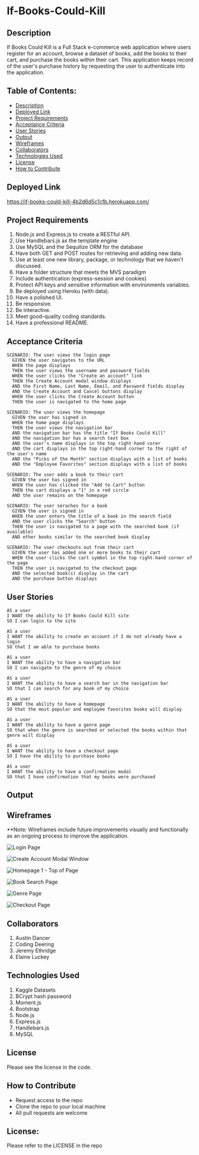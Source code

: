 # If-Books-Could-Kill

## Description
If Books Could Kill is a Full Stack e-commerce web application where users register for an account, browse a dataset of books, add the books to their cart, and purchase the books within their cart. This application keeps record of the user's purchase history by requesting the user to authenticate into the application.

## Table of Contents:

- [Description](#description)
- [Deployed Link](#deployed-link)
- [Project Requirements](#project-requirements)
- [Acceptance Criteria](#acceptance-criteria)
- [User Stories](#user-stories)
- [Output](#output)
- [Wireframes](#wireframes)
- [Collaborators](#collaborators)
- [Technologies Used](#technologies-used)
- [License](#license)
- [How to Contribute](#how-to-contribute)

## Deployed Link
https://if-books-could-kill-4b2d6d5c1cfb.herokuapp.com/

## Project Requirements
1. Node.js and Express.js to create a RESTful API.
2. Use Handlebars.js as the template engine
3. Use MySQL and the Sequilize ORM for the database
4. Have both GET and POST routes for retrieving and adding new data.
5. Use at least one new library, package, or technology that we haven't discussed.
6. Have a folder structure that meets the MVS paradigm
7. Include authentication (express-session and cookies)
8. Protect API keys and sensitive information with environments variables.
9. Be deployed using Heroku (with data).
10. Have a polished UI.
11. Be responsive.
12. Be interactive.
13. Meet good-quality coding standards.
14. Have a professional README.

## Acceptance Criteria

```
SCENARIO: The user views the login page
  GIVEN the user navigates to the URL
  WHEN the page displays
  THEN the user views the username and password fields
  WHEN the user clicks the "Create an account" link
  THEN the Create Account modal window displays
  AND the First Name, Last Name, Email, and Password fields display
  AND the Create Account and Cancel buttons display
  WHEN the user clicks the Create Account button
  THEN the user is navigated to the home page

SCENARIO: The user views the homepage
  GIVEN the user has signed in
  WHEN the home page displays
  THEN the user views the navigation bar
  AND the navigation bar has the title "If Books Could Kill"
  AND the navigation bar has a search text box
  AND the user's name displays in the top right-hand corer
  AND the cart displays in the top right-hand corner to the right of the user's name
  AND the "Picks of the Month" section displays with a list of books
  AND the "Employee Favorites" section displays with a list of books

SCENARIO: The user adds a book to their cart
  GIVEN the user has signed in
  WHEN the user has clicked the "Add to Cart" button
  THEN the cart displays a "1" in a red circle
  AND the user remains on the homepage

SCENARIO: The user seraches for a book
  GIVEN the user is signed in
  WHEN the user enters the title of a book in the search field
  AND the user clicks the "Search" button
  THEN the user is navigated to a page with the searched book (if available)
  AND other books similar to the searched book display

SCENARIO: The user checkouts out from their cart
  GIVEN the user has added one or more books to their cart
  WHEN the user clicks the cart symbol in the top right-hand corner of the page
  THEN the user is navigated to the checkout page
  AND the selected book(s) display in the cart
  AND the purchase button displays
```

## User Stories

```
AS a user
I WANT the ability to If Books Could Kill site
SO I can login to the site

AS a user
I WANT the ability to create an account if I do not already have a login
SO that I am able to purchase books

AS a user
I WANT the ability to have a navigation bar
SO I can navigate to the genre of my choice

AS a user
I WANT the ability to have a search bar in the navigation bar
SO that I can search for any book of my choice

AS a user
I WANT the ability to have a homepage
SO that the most popular and employee favorites books will display

AS a user
I WANT the ability to have a genre page
SO that when the genre is searched or selected the books within that genre will display

AS a user
I WANT the ability to have a checkout page
SO I have the ability to purchase books

AS a user
I WANT the ability to have a confirmation modal
SO that I have confirmation that my books were purchased
```

## Output


## Wireframes

**Note: Wireframes include future improvements visually and functionally as an ongoing process to improve the application.

![Login Page](https://github.com/cody-deering/If-Books-Could-Kill/assets/134161776/f8d55e84-ef5a-4cda-b638-388136bf664e)

![Create Account Modal Window](https://github.com/cody-deering/If-Books-Could-Kill/assets/134161776/8831fb0d-a85c-49fc-a7d4-01b55bab91e0)

![Homepage 1 - Top of Page](https://github.com/cody-deering/If-Books-Could-Kill/assets/134161776/0e4da468-95e5-4bd5-8b5f-1173f130b4ca)

![Book Search Page](https://github.com/cody-deering/If-Books-Could-Kill/assets/134161776/22fa5e0f-99e4-4475-98ab-12fd7b4d6f27)

![Genre Page](https://github.com/cody-deering/If-Books-Could-Kill/assets/134161776/647826ce-ea8f-4949-975f-6e66555d10c4)

![Checkout Page](https://github.com/cody-deering/If-Books-Could-Kill/assets/134161776/0249586e-5559-4919-b244-649a89333c57)


## Collaborators

1. Austin Dancer
2. Coding Deering
3. Jeremy Ethridge
4. Elaine Luckey


## Technologies Used
1. Kaggle Datasets
2. BCrypt hash password
3. Moment.js
4. Bootstrap
5. Node.js
6. Express.js
7. Handlebars.js
8. MySQL

## License

Please see the license in the code.

## How to Contribute
- Request access to the repo
- Clone the repo to your local machine
- All pull requests are welcome

## License: 
Please refer to the LICENSE in the repo
